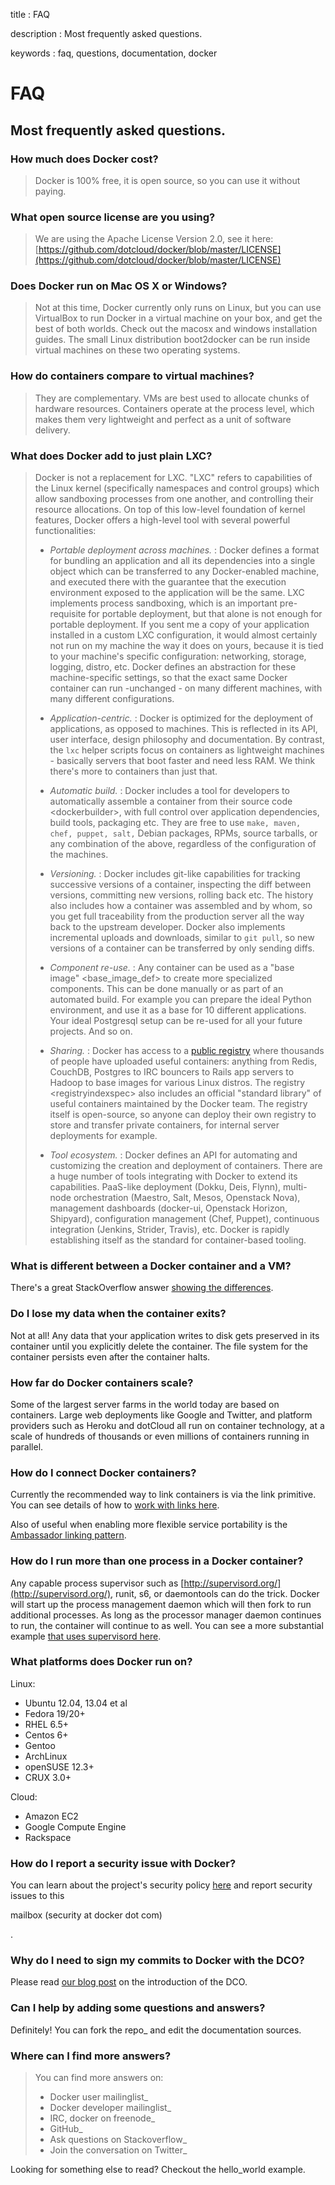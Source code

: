 title
:   FAQ

description
:   Most frequently asked questions.

keywords
:   faq, questions, documentation, docker

FAQ
===

Most frequently asked questions.
--------------------------------

### How much does Docker cost?

> Docker is 100% free, it is open source, so you can use it without
> paying.

### What open source license are you using?

> We are using the Apache License Version 2.0, see it here:
> [https://github.com/dotcloud/docker/blob/master/LICENSE](https://github.com/dotcloud/docker/blob/master/LICENSE)

### Does Docker run on Mac OS X or Windows?

> Not at this time, Docker currently only runs on Linux, but you can use
> VirtualBox to run Docker in a virtual machine on your box, and get the
> best of both worlds. Check out the macosx and windows installation
> guides. The small Linux distribution boot2docker can be run inside
> virtual machines on these two operating systems.

### How do containers compare to virtual machines?

> They are complementary. VMs are best used to allocate chunks of
> hardware resources. Containers operate at the process level, which
> makes them very lightweight and perfect as a unit of software
> delivery.

### What does Docker add to just plain LXC?

> Docker is not a replacement for LXC. "LXC" refers to capabilities of
> the Linux kernel (specifically namespaces and control groups) which
> allow sandboxing processes from one another, and controlling their
> resource allocations. On top of this low-level foundation of kernel
> features, Docker offers a high-level tool with several powerful
> functionalities:
>
> -   *Portable deployment across machines.*
>     :   Docker defines a format for bundling an application and all
>         its dependencies into a single object which can be transferred
>         to any Docker-enabled machine, and executed there with the
>         guarantee that the execution environment exposed to the
>         application will be the same. LXC implements process
>         sandboxing, which is an important pre-requisite for portable
>         deployment, but that alone is not enough for portable
>         deployment. If you sent me a copy of your application
>         installed in a custom LXC configuration, it would almost
>         certainly not run on my machine the way it does on yours,
>         because it is tied to your machine's specific configuration:
>         networking, storage, logging, distro, etc. Docker defines an
>         abstraction for these machine-specific settings, so that the
>         exact same Docker container can run -unchanged - on many
>         different machines, with many different configurations.
>
> -   *Application-centric.*
>     :   Docker is optimized for the deployment of applications, as
>         opposed to machines. This is reflected in its API, user
>         interface, design philosophy and documentation. By contrast,
>         the `lxc` helper scripts focus on containers as lightweight
>         machines - basically servers that boot faster and need less
>         RAM. We think there's more to containers than just that.
>
> -   *Automatic build.*
>     :   Docker includes a tool for developers to automatically
>         assemble a container from their source code \<dockerbuilder\>,
>         with full control over application dependencies, build tools,
>         packaging etc. They are free to use
>         `make, maven, chef, puppet, salt,` Debian packages, RPMs,
>         source tarballs, or any combination of the above, regardless
>         of the configuration of the machines.
>
> -   *Versioning.*
>     :   Docker includes git-like capabilities for tracking successive
>         versions of a container, inspecting the diff between versions,
>         committing new versions, rolling back etc. The history also
>         includes how a container was assembled and by whom, so you get
>         full traceability from the production server all the way back
>         to the upstream developer. Docker also implements incremental
>         uploads and downloads, similar to `git pull`, so new versions
>         of a container can be transferred by only sending diffs.
>
> -   *Component re-use.*
>     :   Any container can be used as a "base image"
>         \<base\_image\_def\> to create more specialized components.
>         This can be done manually or as part of an automated build.
>         For example you can prepare the ideal Python environment, and
>         use it as a base for 10 different applications. Your ideal
>         Postgresql setup can be re-used for all your future projects.
>         And so on.
>
> -   *Sharing.*
>     :   Docker has access to a [public
>         registry](http://index.docker.io) where thousands of people
>         have uploaded useful containers: anything from Redis, CouchDB,
>         Postgres to IRC bouncers to Rails app servers to Hadoop to
>         base images for various Linux distros. The registry
>         \<registryindexspec\> also includes an official "standard
>         library" of useful containers maintained by the Docker team.
>         The registry itself is open-source, so anyone can deploy their
>         own registry to store and transfer private containers, for
>         internal server deployments for example.
>
> -   *Tool ecosystem.*
>     :   Docker defines an API for automating and customizing the
>         creation and deployment of containers. There are a huge number
>         of tools integrating with Docker to extend its capabilities.
>         PaaS-like deployment (Dokku, Deis, Flynn), multi-node
>         orchestration (Maestro, Salt, Mesos, Openstack Nova),
>         management dashboards (docker-ui, Openstack Horizon,
>         Shipyard), configuration management (Chef, Puppet), continuous
>         integration (Jenkins, Strider, Travis), etc. Docker is rapidly
>         establishing itself as the standard for container-based
>         tooling.
>
### What is different between a Docker container and a VM?

There's a great StackOverflow answer [showing the
differences](http://stackoverflow.com/questions/16047306/how-is-docker-io-different-from-a-normal-virtual-machine).

### Do I lose my data when the container exits?

Not at all! Any data that your application writes to disk gets preserved
in its container until you explicitly delete the container. The file
system for the container persists even after the container halts.

### How far do Docker containers scale?

Some of the largest server farms in the world today are based on
containers. Large web deployments like Google and Twitter, and platform
providers such as Heroku and dotCloud all run on container technology,
at a scale of hundreds of thousands or even millions of containers
running in parallel.

### How do I connect Docker containers?

Currently the recommended way to link containers is via the link
primitive. You can see details of how to [work with links
here](http://docs.docker.io/en/latest/use/working_with_links_names/).

Also of useful when enabling more flexible service portability is the
[Ambassador linking
pattern](http://docs.docker.io/en/latest/use/ambassador_pattern_linking/).

### How do I run more than one process in a Docker container?

Any capable process supervisor such as
[http://supervisord.org/](http://supervisord.org/), runit, s6, or
daemontools can do the trick. Docker will start up the process
management daemon which will then fork to run additional processes. As
long as the processor manager daemon continues to run, the container
will continue to as well. You can see a more substantial example [that
uses supervisord
here](http://docs.docker.io/en/latest/examples/using_supervisord/).

### What platforms does Docker run on?

Linux:

-   Ubuntu 12.04, 13.04 et al
-   Fedora 19/20+
-   RHEL 6.5+
-   Centos 6+
-   Gentoo
-   ArchLinux
-   openSUSE 12.3+
-   CRUX 3.0+

Cloud:

-   Amazon EC2
-   Google Compute Engine
-   Rackspace

### How do I report a security issue with Docker?

You can learn about the project's security policy
[here](http://www.docker.io/security/) and report security issues to
this

mailbox (security at docker dot com)

.

### Why do I need to sign my commits to Docker with the DCO?

Please read [our blog
post](http://blog.docker.io/2014/01/docker-code-contributions-require-developer-certificate-of-origin/)
on the introduction of the DCO.

### Can I help by adding some questions and answers?

Definitely! You can fork the repo\_ and edit the documentation sources.

### Where can I find more answers?

> You can find more answers on:
>
> -   Docker user mailinglist\_
> -   Docker developer mailinglist\_
> -   IRC, docker on freenode\_
> -   GitHub\_
> -   Ask questions on Stackoverflow\_
> -   Join the conversation on Twitter\_

Looking for something else to read? Checkout the hello\_world example.
